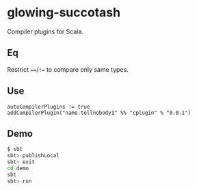 # glowing-succotash

Compiler plugins for Scala.

## Eq

Restrict `==`/`!=` to compare only same types. 

## Use

```
autoCompilerPlugins := true
addCompilerPlugin("name.tellnobody1" %% "cplugin" % "0.0.1")
```

## Demo

```bash
$ sbt
sbt> publishLocal
sbt> exit
cd demo
sbt
sbt> run
```
